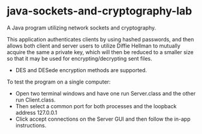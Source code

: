# java-sockets-and-cryptography-lab
 A Java program utilizing network sockets and cryptography.

This application authenticates clients by using hashed passwords, and then allows both client and server users to utilize Diffie Hellman to mutually acquire the same a private key, which will then be reduced to a smaller size so that it may be used for encrypting/decrypting sent files. 
* DES and DESede encryption methods are supported.

To test the program on a single computer:
* Open two terminal windows and have one run Server.class and the other run Client.class.
* Then select a common port for both processes and the loopback address 127.0.0.1 
* Click accept connections on the Server GUI and then follow the in-app instructions.
